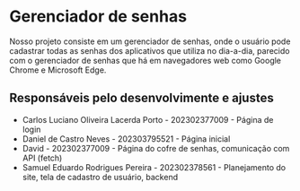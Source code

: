 # Gerenciador de senhas
Nosso projeto consiste em um gerenciador de senhas, onde o usuário pode cadastrar todas as senhas dos aplicativos que utiliza no dia-a-dia, parecido com o gerenciador de senhas que há em navegadores web como Google Chrome e Microsoft Edge.
## Responsáveis pelo desenvolvimente e ajustes 
- Carlos Luciano Oliveira Lacerda Porto - 202302377009 - Página de login
- Daniel de Castro Neves - 202303795521 - Página inicial
- David - 202302377009 - Página do cofre de senhas, comunicação com API (fetch)
- Samuel Eduardo Rodrigues Pereira - 202302378561 - Planejamento do site, tela de cadastro de usuário, backend
